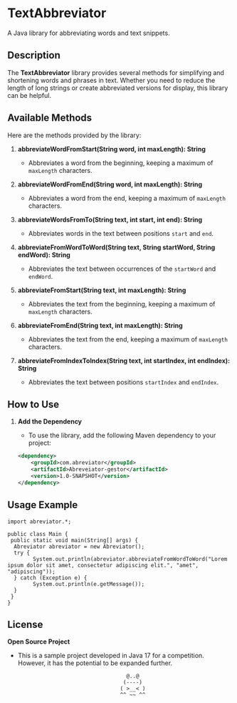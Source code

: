 # TextAbbreviator

A Java library for abbreviating words and text snippets.

## Description

The **TextAbbreviator** library provides several methods for simplifying and shortening words and phrases in text. Whether you need to reduce the length of long strings or create abbreviated versions for display, this library can be helpful.

## Available Methods

Here are the methods provided by the library:

1. **abbreviateWordFromStart(String word, int maxLength): String**
    - Abbreviates a word from the beginning, keeping a maximum of `maxLength` characters.

2. **abbreviateWordFromEnd(String word, int maxLength): String**
    - Abbreviates a word from the end, keeping a maximum of `maxLength` characters.

3. **abbreviateWordsFromTo(String text, int start, int end): String**
    - Abbreviates words in the text between positions `start` and `end`.

4. **abbreviateFromWordToWord(String text, String startWord, String endWord): String**
    - Abbreviates the text between occurrences of the `startWord` and `endWord`.

5. **abbreviateFromStart(String text, int maxLength): String**
    - Abbreviates the text from the beginning, keeping a maximum of `maxLength` characters.

6. **abbreviateFromEnd(String text, int maxLength): String**
    - Abbreviates the text from the end, keeping a maximum of `maxLength` characters.

7. **abbreviateFromIndexToIndex(String text, int startIndex, int endIndex): String**
    - Abbreviates the text between positions `startIndex` and `endIndex`.

## How to Use

1. **Add the Dependency**
    - To use the library, add the following Maven dependency to your project:

   ```xml
   <dependency>
       <groupId>com.abreviator</groupId>
       <artifactId>Abreveiator-gestor</artifactId>
       <version>1.0-SNAPSHOT</version>
   </dependency>
   
## Usage Example

    import abreviator.*;

    public class Main {
     public static void main(String[] args) {
      Abreviator abreviator = new Abreviator();
      try {
            System.out.println(abreviator.abbreviateFromWordToWord("Lorem ipsum dolor sit amet, consectetur adipiscing elit.", "amet", "adipiscing"));
      } catch (Exception e) {
            System.out.println(e.getMessage());
      }
     }
    }

## License

  **Open Source Project**
   - This is a sample project developed in Java 17 for a competition. However, it has the potential to be expanded further.


                                           @..@
                                          (----)
                                         ( >__< )
                                         ^^ ~~ ^^

